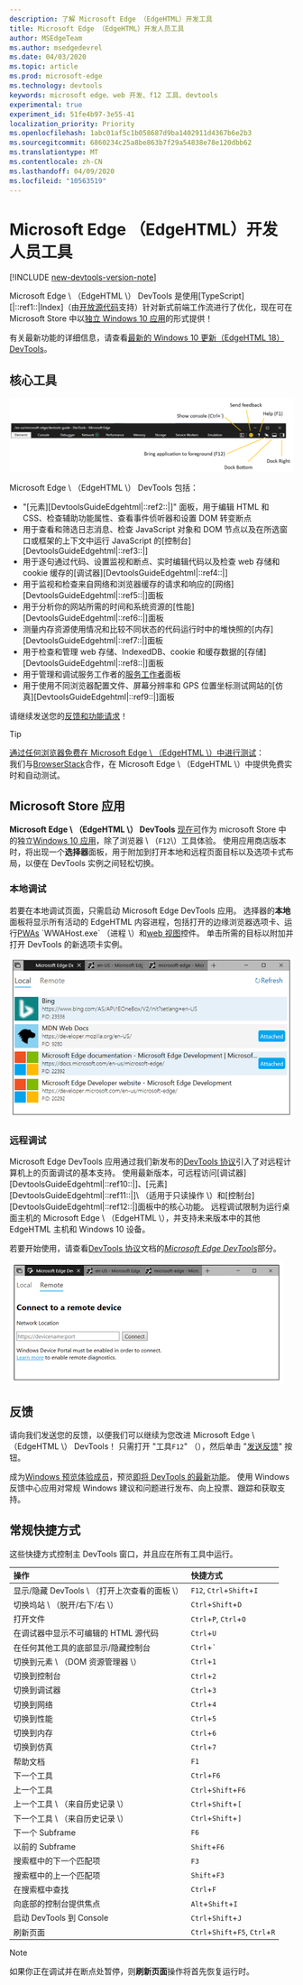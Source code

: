 ```yaml
---
description: 了解 Microsoft Edge （EdgeHTML）开发工具
title: Microsoft Edge （EdgeHTML）开发人员工具
author: MSEdgeTeam
ms.author: msedgedevrel
ms.date: 04/03/2020
ms.topic: article
ms.prod: microsoft-edge
ms.technology: devtools
keywords: microsoft edge、web 开发、f12 工具、devtools
experimental: true
experiment_id: 51fe4b97-3e55-41
localization_priority: Priority
ms.openlocfilehash: 1abc01af5c1b058687d9ba1402911d4367b6e2b3
ms.sourcegitcommit: 6860234c25a8be863b7f29a54838e78e120dbb62
ms.translationtype: MT
ms.contentlocale: zh-CN
ms.lasthandoff: 04/09/2020
ms.locfileid: "10563519"
---
```

# Microsoft Edge （EdgeHTML）开发人员工具  

[!INCLUDE [new-devtools-version-note](includes/new-devtools-version-note.md)]  

Microsoft Edge \ （EdgeHTML \） DevTools 是使用[TypeScript][|::ref1::|Index]（由[开放源代码][GithubMicrosoftChakracore]支持）针对新式前端工作流进行了优化，现在可在 Microsoft Store 中以[独立 Windows 10 应用][MicrosoftStoreEdgeDevtoolsPreview]的形式提供！  

有关最新功能的详细信息，请查看[最新的 Windows 10 更新（EdgeHTML 18） DevTools][DevtoolsGuideEdgehtmlWhatsnew]。  

## 核心工具  

![Microsoft Edge \ （EdgeHTML \） DevTools][ImageDevtoolsEdgehtml]  

Microsoft Edge \ （EdgeHTML \） DevTools 包括：  

*   "[元素][DevtoolsGuideEdgehtml|::ref2::|]" 面板，用于编辑 HTML 和 CSS、检查辅助功能属性、查看事件侦听器和设置 DOM 转变断点  
*   用于查看和筛选日志消息、检查 JavaScript 对象和 DOM 节点以及在所选窗口或框架的上下文中运行 JavaScript 的[控制台][DevtoolsGuideEdgehtml|::ref3::|]  
*   用于逐句通过代码、设置监视和断点、实时编辑代码以及检查 web 存储和 cookie 缓存的[调试器][DevtoolsGuideEdgehtml|::ref4::|]  
*   用于监视和检查来自网络和浏览器缓存的请求和响应的[网络][DevtoolsGuideEdgehtml|::ref5::|]面板  
*   用于分析你的网站所需的时间和系统资源的[性能][DevtoolsGuideEdgehtml|::ref6::|]面板  
*   测量内存资源使用情况和比较不同状态的代码运行时中的堆快照的[内存][DevtoolsGuideEdgehtml|::ref7::|]面板  
*   用于检查和管理 web 存储、IndexedDB、cookie 和缓存数据的[存储][DevtoolsGuideEdgehtml|::ref8::|]面板  
*   用于管理和调试服务工作者的[服务工作者][DevtoolsGuideEdgehtmlServiceworkers]面板  
*   用于使用不同浏览器配置文件、屏幕分辨率和 GPS 位置坐标测试网站的[仿真][DevtoolsGuideEdgehtml|::ref9::|]面板  

请继续发送您的[反馈和功能请求](#feedback)！  

> [!TIP]
> [通过任何浏览器免费在 Microsoft Edge \ （EdgeHTML \）中进行测试][BrowserstackEdgehtml]：  
> 我们与[BrowserStack][BrowserstackEdgehtml]合作，在 Microsoft Edge \ （EdgeHTML \）中提供免费实时和自动测试。  

## Microsoft Store 应用  

**Microsoft Edge \ （EdgeHTML \） DevTools** [现在可][DevtoolsGuideEdgehtmlWhatsnew]作为 microsoft Store 中的独立[Windows 10 应用][MicrosoftStoreEdgeDevtoolsPreview]，除了浏览器 \ （`F12`\）工具体验。  使用应用商店版本时，将出现一个**选择器**面板，用于附加到打开本地和远程页面目标以及选项卡式布局，以便在 DevTools 实例之间轻松切换。  

### 本地调试  

若要在本地调试页面，只需启动 Microsoft Edge DevTools 应用。  选择器的**本地**面板将显示所有活动的 EdgeHTML 内容进程，包括打开的边缘浏览器选项卡、运行[PWAs][PwasEdgehtmlIndex] \`WWAHost.exe` （进程 \）和[web 视图][HostingWebview]控件。  单击所需的目标以附加并打开 DevTools 的新选项卡实例。  

![DevTools app 本地面板][ImageDevtoolsGuideEdgehtmlChooselocal]  

### 远程调试  

Microsoft Edge DevTools 应用通过我们新发布的[DevTools 协议][DevtoolsProtocolEdgehtmlIndex]引入了对远程计算机上的页面调试的基本支持。  使用最新版本，可远程访问[调试器][DevtoolsGuideEdgehtml|::ref10::|]、[元素][DevtoolsGuideEdgehtml|::ref11::|]\ （适用于只读操作 \）和[控制台][DevtoolsGuideEdgehtml|::ref12::|]面板中的核心功能。  远程调试限制为运行桌面主机的 Microsoft Edge \ （EdgeHTML \），并支持未来版本中的其他 EdgeHTML 主机和 Windows 10 设备。  

若要开始使用，请查看[DevTools 协议][DevtoolsProtocolEdgehtmlIndex]文档的[*Microsoft Edge DevTools*][DevtoolsProtocolEdgehtmlClientsEdgePreview]部分。  

![DevTools 应用程序远程面板][DevtoolsGuideEdgehtmlRemote]  

## 反馈  

请向我们发送您的反馈，以便我们可以继续为您改进 Microsoft Edge \ （EdgeHTML \） DevTools！  只需打开 "工具`F12`" （），然后单击 "[发送反馈](#microsoft-edge-edgehtml-developer-tools)" 按钮。  

成为[Windows 预览体验成员][WindowsInsiderProgram]，预览[即将 DevTools 的最新功能][DevtoolsGuideEdgehtmlWhatsnew]。  使用 Windows 反馈中心应用对常规 Windows 建议和问题进行发布、向上投票、跟踪和获取支持。  

## 常规快捷方式  

这些快捷方式控制主 DevTools 窗口，并且应在所有工具中运行。  

| 操作 | 快捷方式 |  
|:--- |:--- |  
| 显示/隐藏 DevTools \ （打开上次查看的面板 \） | `F12`, `Ctrl`+`Shift`+`I` |  
| 切换坞站 \ （脱开/右下/右 \） | `Ctrl`+`Shift`+`D` |  
| 打开文件 | `Ctrl`+`P`, `Ctrl`+`O` |  
| 在调试器中显示不可编辑的 HTML 源代码 | `Ctrl`+`U` |  
| 在任何其他工具的底部显示/隐藏控制台  | `Ctrl`+`` ` `` |  
| 切换到元素 \ （DOM 资源管理器 \） | `Ctrl`+`1` |  
| 切换到控制台 |  `Ctrl`+`2` |  
| 切换到调试器 | `Ctrl`+`3` |  
| 切换到网络 | `Ctrl`+`4` |  
| 切换到性能 | `Ctrl`+`5` |  
| 切换到内存 | `Ctrl`+`6` |  
| 切换到仿真 | `Ctrl`+`7` |  
| 帮助文档 | `F1` |  
| 下一个工具 | `Ctrl`+`F6` |  
| 上一个工具 | `Ctrl`+`Shift`+`F6` |  
| 上一个工具 \ （来自历史记录 \） | `Ctrl`+`Shift`+`[` |  
| 下一个工具 \ （来自历史记录 \） | `Ctrl`+`Shift`+`]` |  
| 下一个 Subframe | `F6` |  
| 以前的 Subframe | `Shift`+`F6` |  
| 搜索框中的下一个匹配项 | `F3` |  
| 搜索框中的上一个匹配项 | `Shift`+`F3` |  
| 在搜索框中查找 | `Ctrl`+`F` |  
| 向底部的控制台提供焦点 | `Alt`+`Shift`+`I` |  
| 启动 DevTools 到 Console | `Ctrl`+`Shift`+`J` |  
| 刷新页面 | `Ctrl`+`Shift`+`F5`, `Ctrl`+`R` |  

> [!NOTE]
> 如果你正在调试并在断点处暂停，则**刷新页面**操作将首先恢复运行时。

<!-- image links  -->  

[ImageDevtoolsEdgehtml]: /microsoft-edge/devtools-guide/media/devtools.png "Microsoft Edge （EdgeHTML） DevTools"  
[ImageDevtoolsGuideEdgehtmlChooselocal]: /microsoft-edge/devtools-guide/media/chooser_local.png "DevTools app 本地面板"  
[DevtoolsGuideEdgehtmlRemote]: /microsoft-edge/devtools-guide/media/chooser_remote.png "DevTools 应用程序远程面板"  

<!-- links  -->  

[DevtoolsGuideEdgehtmlConsole]: /microsoft-edge/devtools-guide/console "控制"  
[DevtoolsGuideEdgehtmlDebugger]: /microsoft-edge/devtools-guide/debugger "调试器"  
[DevtoolsGuideEdgehtmlElements]: /microsoft-edge/devtools-guide/elements "网元"  
[DevtoolsGuideEdgehtmlEmulation]: /microsoft-edge/devtools-guide/emulation "仿真"  
[DevtoolsGuideEdgehtmlMemory]: /microsoft-edge/devtools-guide/memory "闪存"  
[DevtoolsGuideEdgehtmlNetwork]: /microsoft-edge/devtools-guide/network "网络"  
[DevtoolsGuideEdgehtmlPerformance]: /microsoft-edge/devtools-guide/performance "能"  
[DevtoolsGuideEdgehtmlServiceworkers]: /microsoft-edge/devtools-guide/service-workers "服务工作人员"  
[DevtoolsGuideEdgehtmlStorage]: /microsoft-edge/devtools-guide/storage "Storage"  
[DevtoolsGuideEdgehtmlWhatsnew]: /microsoft-edge/devtools-guide/whats-new "最新 Windows 10 更新（EdgeHTML 18）中的 DevTools"  
[DevtoolsProtocolEdgehtmlIndex]: /microsoft-edge/devtools-protocol/index "Microsoft Edge （EdgeHTML） DevTools 协议"  
[DevtoolsProtocolEdgehtmlClientsEdgePreview]: /microsoft-edge/devtools-protocol/0.1/clients.md#microsoft-edge-devtools-preview "Microsoft Edge DevTools Preview-DevTools 协议客户端"  
[HostingWebview]: /microsoft-edge/hosting/webview "适用于 Windows 10 应用的 Web 视图（EdgeHTML）"  
[PwasEdgehtmlIndex]: /microsoft-edge/progressive-web-apps-edgehtml/index "Windows 上的渐进式 Web 应用（EdgeHTML）"  

[MicrosoftStoreEdgeDevtoolsPreview]: https://www.microsoft.com/store/p/microsoft-edge-devtools-preview/9mzbfrmz0mnj "Microsoft Edge DevTools 预览"  

[WindowsInsiderProgram]: https://insider.windows.com "Windows 预览体验计划"  

[BrowserstackEdgehtml]: https://www.browserstack.com/test-on-microsoft-edge-browser "Microsoft Edge 浏览器免费测试 |BrowserStack"  

[GithubMicrosoftChakracore]: https://github.com/Microsoft/ChakraCore "microsoft/ChakraCore |GitHub"  

[TypeScriptIndex]: https://www.typescriptlang.org "TypeScript"  

